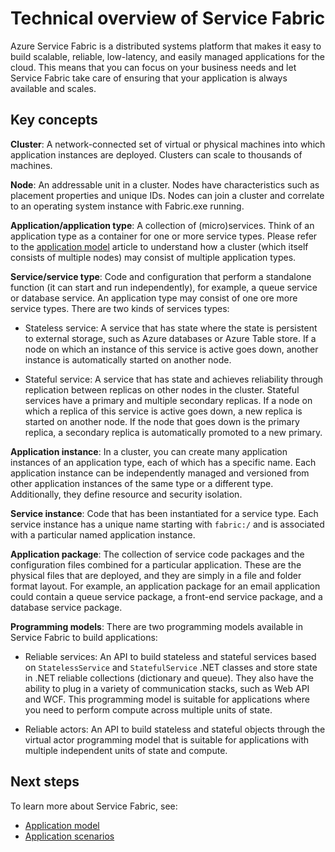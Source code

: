 <properties
   pageTitle="Service Fabric technical overview | Microsoft Azure"
   description="A technical overview of Service Fabric. Discusses key concepts and architecture."
   services="service-fabric"
   documentationCenter=".net"
   authors="msfussell"
   manager="timlt"
   editor="chackdan;subramar"/>

<tags
   ms.service="service-fabric"
   ms.devlang="dotnet"
   ms.topic="article"
   ms.tgt_pltfrm="NA"
   ms.workload="NA"
   ms.date="08/25/2015"
   ms.author="mfussell"/>

# Technical overview of Service Fabric

Azure Service Fabric is a distributed systems platform that makes it easy to build scalable, reliable, low-latency, and easily managed applications for the cloud. This means that you can focus on your business needs and let Service Fabric take care of ensuring that your application is always available and scales.

## Key concepts

**Cluster**: A network-connected set of virtual or physical machines into which application instances are deployed.  Clusters can scale to thousands of machines.

**Node**: An addressable unit in a cluster. Nodes have characteristics such as placement properties and unique IDs. Nodes can join a cluster and correlate to an operating system instance with Fabric.exe running.

**Application/application type**: A collection of (micro)services. Think of an application type as a container for one or more service types.  Please refer to the [application model](service-fabric-application-model.md) article to understand how a cluster (which itself consists of multiple nodes) may consist of multiple application types.

**Service/service type**: Code and configuration that perform a standalone function (it can start and run independently), for example, a queue service or database service. An application type may consist of one ore more service types. There are two kinds of services types:

- Stateless service: A service that has state where the state is persistent to external storage, such as Azure databases or Azure Table store. If a node on which an instance of this service is active goes down, another instance is automatically started on another node.

- Stateful service: A service that has state and achieves reliability through replication between replicas on other nodes in the cluster. Stateful services have a primary and multiple secondary replicas. If a node on which a replica of this service is active goes down, a new replica is started on another node. If the node that goes down is the primary replica, a secondary replica is automatically promoted to a new primary.

**Application instance**: In a cluster, you can create many application instances of an application type, each of which has a specific name. Each application instance can be independently managed and versioned from other application instances of the same type or a different type. Additionally, they define resource and security isolation.

**Service instance**: Code that has been instantiated for a service type. Each service instance has a unique name starting with `fabric:/` and is associated with a particular named application instance.

**Application package**: The collection of service code packages and the configuration files combined for a particular application. These are the physical files that are deployed, and they are simply in a file and folder format layout. For example, an application package for an email application could contain a queue service package, a front-end service package, and a database service package.

**Programming models**: There are two programming models available in Service Fabric to build applications:

- Reliable services: An API to build stateless and stateful services based on `StatelessService` and `StatefulService` .NET classes and store state in .NET reliable collections (dictionary and queue). They also have the ability to plug in a variety of communication stacks, such as Web API and WCF. This programming model is suitable for applications where you need to perform compute across multiple units of state.

- Reliable actors: An API to build stateless and stateful objects through the virtual actor programming model that is suitable for applications with multiple independent units of state and compute.

<!--Every topic should have next steps and links to the next logical set of content to keep the customer engaged-->
## Next steps
To learn more about Service Fabric, see:

- [Application model](service-fabric-application-model.md)
- [Application scenarios](service-fabric-application-scenarios.md)
